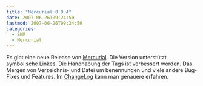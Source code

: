 ```yaml
---
title: "Mercurial 0.9.4"
date: 2007-06-26T09:24:50
lastmod: 2007-06-26T09:24:50
categories:
  - SKM
  - Mercurial
---
```

Es gibt eine neue Release von <a href="http://selenic.com/mercurial">Mercurial</a>. Die Version unterstützt symbolische Linkes. Die Handhabung der Tags ist verbessert worden. Das Mergen von Verzeichnis- und Datei um benennungen und viele andere Bug-Fixes und Features. Im <a href="http://www.selenic.com/mercurial/wiki/index.cgi/WhatsNew">ChangeLog</a> kann man genauere erfahren.
